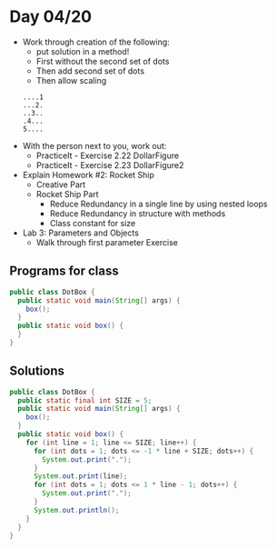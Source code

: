# Day 04/20

+ Work through creation of the following:
  - put solution in a method!
  - First without the second set of dots
  - Then add second set of dots
  - Then allow scaling
  ```
  ....1
  ...2.
  ..3..
  .4...
  5....
  ```
+ With the person next to you, work out:
  - PracticeIt - Exercise 2.22 DollarFigure
  - PracticeIt - Exercise 2.23 DollarFigure2
+ Explain Homework #2: Rocket Ship
  - Creative Part
  - Rocket Ship Part
    - Reduce Redundancy in a single line by using nested loops
    - Reduce Redundancy in structure with methods
    - Class constant for size
+ Lab 3: Parameters and Objects
  - Walk through first parameter Exercise

## Programs for class
```java
public class DotBox {
  public static void main(String[] args) {
    box();
  }
  public static void box() {
  }
}
```

## Solutions
```java
public class DotBox {
  public static final int SIZE = 5;
  public static void main(String[] args) {
    box();
  }
  public static void box() {
    for (int line = 1; line <= SIZE; line++) {
      for (int dots = 1; dots <= -1 * line + SIZE; dots++) {
        System.out.print(".");
      }
      System.out.print(line);
      for (int dots = 1; dots <= 1 * line - 1; dots++) {
        System.out.print(".");
      }
      System.out.println();
    }
  }
}
```
